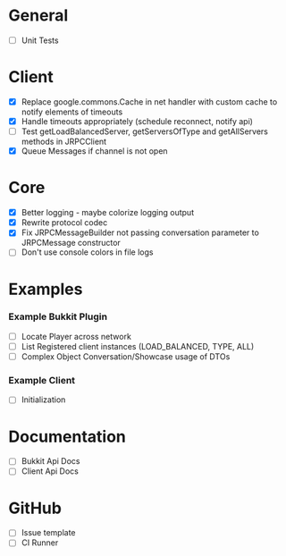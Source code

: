 # General
- [ ] Unit Tests

# Client
- [x] Replace google.commons.Cache in net handler with custom cache to notify elements of timeouts
- [x] Handle timeouts appropriately (schedule reconnect, notify api)
- [ ] Test getLoadBalancedServer, getServersOfType and getAllServers methods in JRPCClient
- [x] Queue Messages if channel is not open

# Core
- [x] Better logging - maybe colorize logging output
- [x] Rewrite protocol codec
- [x] Fix JRPCMessageBuilder not passing conversation parameter to JRPCMessage constructor
- [ ] Don't use console colors in file logs

# Examples
### Example Bukkit Plugin
- [ ] Locate Player across network
- [ ] List Registered client instances (LOAD_BALANCED, TYPE, ALL)
- [ ] Complex Object Conversation/Showcase usage of DTOs

### Example Client
- [ ] Initialization

# Documentation
- [ ] Bukkit Api Docs
- [ ] Client Api Docs

# GitHub
- [ ] Issue template
- [ ] CI Runner
